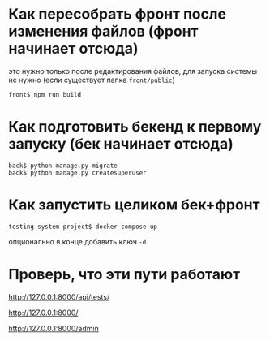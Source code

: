 # Как пересобрать фронт после изменения файлов (фронт начинает отсюда)

это нужно только после редактирования файлов, для запуска системы не нужно (если существует папка `front/public`)
```shell
front$ npm run build
```

# Как подготовить бекенд к первому запуску (бек начинает отсюда)
```shell
back$ python manage.py migrate
back$ python manage.py createsuperuser
```

# Как запустить целиком бек+фронт

```shell
testing-system-project$ docker-compose up
```
опционально в конце добавить ключ `-d`


# Проверь, что эти пути работают

http://127.0.0.1:8000/api/tests/

http://127.0.0.1:8000/

http://127.0.0.1:8000/admin
